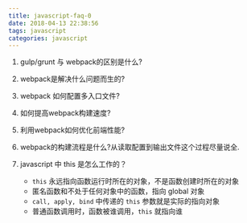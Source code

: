 ```yaml
---
title: javascript-faq-0
date: 2018-04-13 22:38:56
tags: javascript
categories: javascript
---
```

1. gulp/grunt 与 webpack的区别是什么?


1. webpack是解决什么问题而生的?

1. webpack 如何配置多入口文件?

1. 如何提高webpack构建速度?

1. 利用webpack如何优化前端性能?

1. webpack的构建流程是什么?从读取配置到输出文件这个过程尽量说全.

1. javascript 中 this 是怎么工作的？
    * `this` 永远指向函数运行时所在的对象，不是函数创建时所在的对象
    * 匿名函数和不处于任何对象中的函数，指向 global 对象
    * `call, apply, bind` 中传递的 `this` 参数就是实际的指向对象
    * 普通函数调用时，函数被谁调用，`this` 就指向谁
